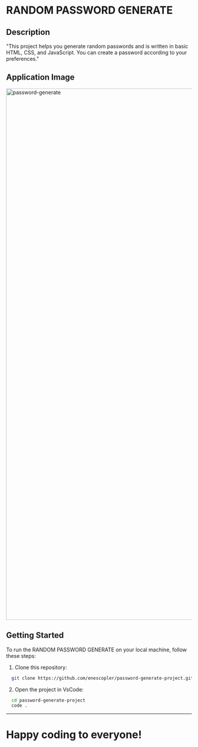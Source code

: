 # RANDOM PASSWORD GENERATE

## Description

"This project helps you generate random passwords and is written in basic HTML, CSS, and JavaScript. You can create a password according to your preferences."

## Application Image

<img width="1440" alt="password-generate" src="https://github.com/user-attachments/assets/40ecb525-86f4-4e29-84c0-00900a9ffcc5">


## Getting Started

To run the RANDOM PASSWORD GENERATE on your local machine, follow these steps:

1. Clone this repository:

```bash
  git clone https://github.com/enescopler/password-generate-project.git
```

2. Open the project in VsCode:

```bash
  cd password-generate-project
  code . 
```

--- 
# Happy coding to everyone!